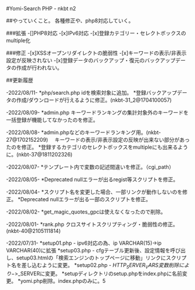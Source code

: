 #Yomi-Search PHP - nkbt n2

##やっていくこと。
各種修正や、php8対応していく。

###拡張
-[]PHP8対応
-[x]IPv6対応
-[x]登録カテゴリー・セレクトボックスのmultiple化

###修正
-[x]XSSオープンリダイレクトの脆弱性
-[x]キーワードの表示/非表示設定が反映されない
-[x]登録データのバックアップ・復元のバックアップデータの作成が行われない。

##更新履歴

-2022/08/11-
*php/search.php idを検索対象に追加。
*登録バックアップデータの作成/ダウンロードが行えるように修正。(nkbt-31_2@1704100057)

-2022/08/09-
*admin.php キーワードランキングの集計対象外のキーワードを一括登録が機能してなかったのを修正。

-2022/08/08-
*admin.phpなどのキーワードランキング用。(nkbt-27@1702152209)
　キーワードの表示/非表示設定の反映が出来ない部分があったのを修正。
*登録するカテゴリのセレクトボックスをmultipleにも出来るように。(nkbt-37@1811202326)

-2022/08/07-
*テンプレート内で変数の記述間違いを修正。（cgi_path）

-2022/08/05-
*Deprecated nullエラーが出るregist等スクリプトを修正。

-2022/08/04-
*スクリプト名を変更した場合、一部リンクが動作しないのを修正。
*Deprecated nullエラーが出る一部のスクリプトを修正。

-2022/08/02-
*get_magic_quotes_gpcは使えなくなったので削除。

-2022/08/01-
*rank.php クロスサイトスクリプティング・脆弱性の修正。(nkbt-40@2105111814)

-2022/07/31-
*setup01.php - ipv6対応の為、ip VARCHAR(15)->ip VARCHAR(40)に拡張
*setup03.php - cfgテーブル更新後、設定情報を呼び出し、setup03.htmlの「検索エンジンのトップページに移動」リンクにスクリプト名を差し込むように変更。
*setup02.php - $HTTP_SERVER_VARS変数　削除により->$_SERVERに変更。
*setupディレクトリのsetup.phpをindex.phpに名前変更。
*yomi.php削除。index.phpのみに。5
